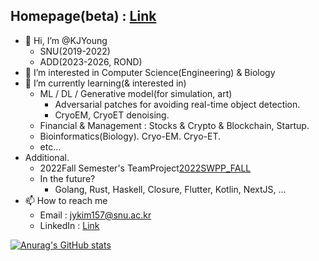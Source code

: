 ## Homepage(beta) : [Link](https://kjyoung.github.io/Homepage/)
- 👋 Hi, I’m @KJYoung
    * SNU(2019-2022)
    * ADD(2023-2026, ROND)
- 👀 I’m interested in Computer Science(Engineering) & Biology
- 🌱 I’m currently learning(& interested in)   
    * ML / DL / Generative model(for simulation, art)   
      * Adversarial patches for avoiding real-time object detection.   
      * CryoEM, CryoET denoising.   
    * Financial & Management : Stocks & Crypto & Blockchain, Startup.   
    * Bioinformatics(Biology). Cryo-EM. Cryo-ET.   
    * etc...   
- Additional.
    * 2022Fall Semester's TeamProject[2022SWPP_FALL](https://github.com/swsnu/swppfall2022-team4/)
    * In the future?
         - Golang, Rust, Haskell, Closure, Flutter, Kotlin, NextJS, ...   
- 📫 How to reach me   
    * Email : jykim157@snu.ac.kr
    * LinkedIn : [Link](https://www.linkedin.com/in/%EA%B9%80%EC%A4%80%EC%98%81-%ED%95%99%EC%83%9D-%EC%83%9D%EB%AA%85%EA%B3%BC%ED%95%99%EB%B6%80-551369256/)

[![Anurag's GitHub stats](https://github-readme-stats.vercel.app/api?username=KJYoung)](https://github.com/KJYoung)
<!---
KJYoung/KJYoung is a ✨ special ✨ repository because its `README.md` (this file) appears on your GitHub profile.
You can click the Preview link to take a look at your changes.
--->
